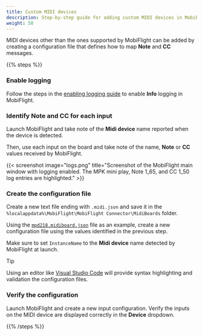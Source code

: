 ```yaml
---
title: Custom MIDI devices
description: Step-by-step guide for adding custom MIDI devices in MobiFlight.
weight: 50
---
```


MIDI devices other than the ones supported by MobiFlight can be added by creating a configuration file that defines how to map **Note** and **CC** messages.

{{% steps %}}

### Enable logging

Follow the steps in the [enabling logging guide](/guides/enabling-logging) to enable **Info** logging in MobiFlight.

### Identify Note and CC for each input

Launch MobiFlight and take note of the **Midi device** name reported when the device is detected.

Then, use each input on the board and take note of the name, **Note** or **CC** values received by MobiFlight.

{{< screenshot image="logs.png" title="Screenshot of the MobiFlight main window with logging enabled. The MPK mini play, Note 1_65, and CC 1_50 log entries are highlighted." >}}

### Create the configuration file

Create a new text file ending with `.midi.json` and save it in the `%localappdata%\MobiFlight\MobiFlight Connector\MidiBoards` folder.

Using the [`mpd218.midiboard.json`](https://github.com/MobiFlight/MobiFlight-Connector/blob/main/MidiBoards/mpd218.midiboard.json) file as an example, create a new configuration file using the values identified in the previous step.

Make sure to set `InstanceName` to the **Midi device** name detected by MobiFlight at launch.

> [!TIP]
> Using an editor like [Visual Studio Code](https://code.visualstudio.com/download) will provide syntax highlighting and validation the configuration files.

### Verify the configuration

Launch MobiFlight and create a new input configuration. Verify the inputs on the MIDI device are displayed correctly in the **Device** dropdown.

{{% /steps %}}
